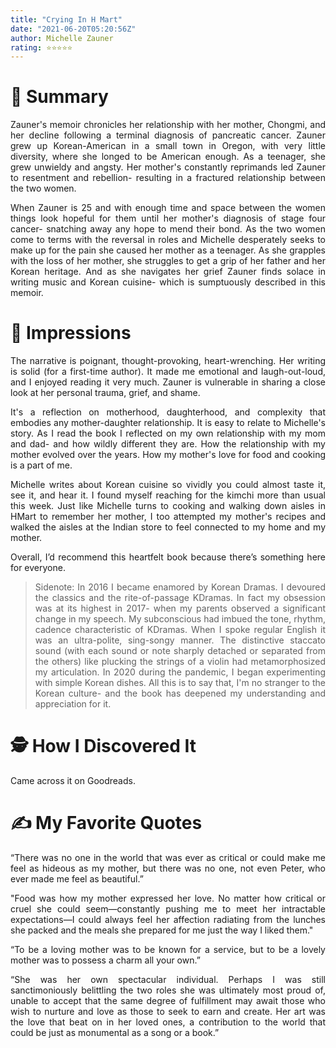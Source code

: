 ```yaml
---
title: "Crying In H Mart"
date: "2021-06-20T05:20:56Z"
author: Michelle Zauner
rating: ⭐⭐⭐⭐⭐
---
```


<style>
body {
text-align: justify}
</style>


# 🚀 Summary

Zauner's memoir chronicles her relationship with her mother, Chongmi, and her decline following a terminal diagnosis of pancreatic cancer. Zauner grew up Korean-American in a small town in Oregon, with very little diversity, where she longed to be American enough. As a teenager, she grew unwieldy and angsty. Her mother's constantly reprimands led Zauner to resentment and rebellion- resulting in a fractured relationship between the two women. 

When Zauner is 25 and with enough time and space between the women things look hopeful for them until her mother's diagnosis of stage four cancer- snatching away any hope to mend their bond. As the two women come to terms with the reversal in roles and Michelle desperately seeks to make up for the pain she caused her mother as a teenager. As she grapples with the loss of her mother, she struggles to get a grip of her father and her Korean heritage.  And as she navigates her grief Zauner finds solace in writing music and Korean cuisine- which is sumptuously described in this memoir.  

# 🎨 Impressions

The narrative is poignant, thought-provoking, heart-wrenching. Her writing is solid (for a first-time author). It made me emotional and laugh-out-loud, and I enjoyed reading it very much. Zauner is vulnerable in sharing a close look at her personal trauma, grief, and shame. 

It's a reflection on motherhood, daughterhood, and complexity that embodies any mother-daughter relationship. It is easy to relate to Michelle's story. As I read the book I reflected on my own relationship with my mom and dad- and how wildly different they are. How the relationship with my mother evolved over the years. How my mother's love for food and cooking is a part of me. 

Michelle writes about Korean cuisine so vividly you could almost taste it, see it, and hear it. I found myself reaching for the kimchi more than usual this week. Just like Michelle turns to cooking and walking down aisles in HMart to remember her mother, I too attempted my mother's recipes and walked the aisles at the Indian store to feel connected to my home and my mother. 

Overall, I’d recommend this heartfelt book because there’s something here for everyone.

> Sidenote: In 2016 I became enamored by Korean Dramas. I devoured the classics and the rite-of-passage KDramas. In fact my obsession was at its highest in 2017- when my parents observed a significant change in my speech. My subconscious had imbued the tone, rhythm, cadence characteristic of KDramas. When I spoke regular English it was an ultra-polite, sing-songy manner. The distinctive staccato sound (with each sound or note sharply detached or separated from the others) like plucking the strings of a violin had metamorphosized my articulation. In 2020 during the pandemic, I began experimenting with simple Korean dishes. All this is to say that, I'm no stranger to the Korean culture- and the book has deepened my understanding and appreciation for it. 

# 🕵 How I Discovered It

Came across it on Goodreads.

# ✍️ My Favorite Quotes

“There was no one in the world that was ever as critical or could make me feel as hideous as my mother, but there was no one, not even Peter, who ever made me feel as beautiful.”

"Food was how my mother expressed her love. No matter how critical or cruel she could seem—constantly pushing me to meet her intractable expectations—I could always feel her affection radiating from the lunches she packed and the meals she prepared for me just the way I liked them."

“To be a loving mother was to be known for a service, but to be a lovely mother was to possess a charm all your own.”

“She was her own spectacular individual. Perhaps I was still sanctimoniously belittling the two roles she was ultimately most proud of, unable to accept that the same degree of fulfillment may await those who wish to nurture and love as those to seek to earn and create. Her art was the love that beat on in her loved ones, a contribution to the world that could be just as monumental as a song or a book.”

